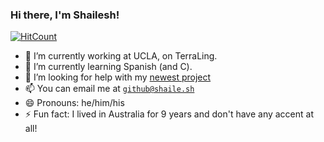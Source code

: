 ### Hi there, I'm Shailesh!

[![HitCount](http://hits.dwyl.com/svasandani/svasandani.svg)](http://hits.dwyl.com/svasandani/svasandani)

- 🔭 I’m currently working at UCLA, on TerraLing.
- 🌱 I’m currently learning Spanish (and C).
- 🤔 I’m looking for help with my [newest project](https://github.com/svasandani/dynamic-tags)
- 📫 You can email me at [`github@shaile.sh`](mailto:github@shaile.sh)
- 😄 Pronouns: he/him/his
- ⚡ Fun fact: I lived in Australia for 9 years and don't have any accent at all!
